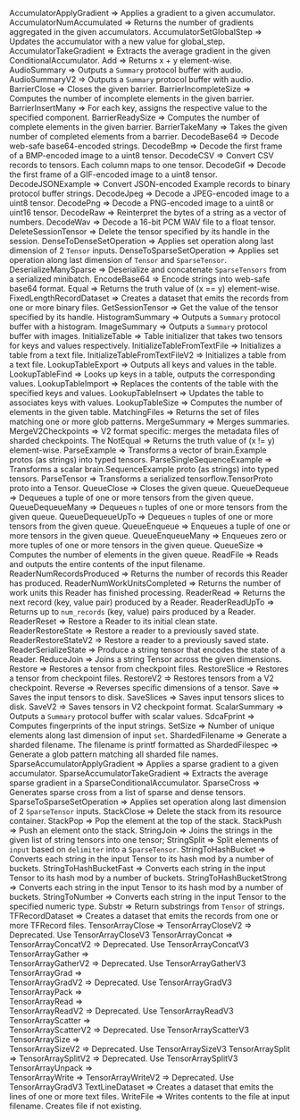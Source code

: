 AccumulatorApplyGradient =>	Applies a gradient to a given accumulator.
AccumulatorNumAccumulated =>	Returns the number of gradients aggregated in the given accumulators.
AccumulatorSetGlobalStep =>	Updates the accumulator with a new value for global_step.
AccumulatorTakeGradient =>	Extracts the average gradient in the given ConditionalAccumulator.
Add =>	Returns x + y element-wise.
AudioSummary =>	Outputs a `Summary` protocol buffer with audio.
AudioSummaryV2 =>	Outputs a `Summary` protocol buffer with audio.
BarrierClose =>	Closes the given barrier.
BarrierIncompleteSize =>	Computes the number of incomplete elements in the given barrier.
BarrierInsertMany =>	For each key, assigns the respective value to the specified component.
BarrierReadySize =>	Computes the number of complete elements in the given barrier.
BarrierTakeMany =>	Takes the given number of completed elements from a barrier.
DecodeBase64 =>	Decode web-safe base64-encoded strings.
DecodeBmp =>	Decode the first frame of a BMP-encoded image to a uint8 tensor.
DecodeCSV =>	Convert CSV records to tensors. Each column maps to one tensor.
DecodeGif =>	Decode the first frame of a GIF-encoded image to a uint8 tensor.
DecodeJSONExample =>	Convert JSON-encoded Example records to binary protocol buffer strings.
DecodeJpeg =>	Decode a JPEG-encoded image to a uint8 tensor.
DecodePng =>	Decode a PNG-encoded image to a uint8 or uint16 tensor.
DecodeRaw =>	Reinterpret the bytes of a string as a vector of numbers.
DecodeWav =>	Decode a 16-bit PCM WAV file to a float tensor.
DeleteSessionTensor =>	Delete the tensor specified by its handle in the session.
DenseToDenseSetOperation =>	Applies set operation along last dimension of 2 `Tensor` inputs.
DenseToSparseSetOperation =>	Applies set operation along last dimension of `Tensor` and `SparseTensor`.
DeserializeManySparse =>	Deserialize and concatenate `SparseTensors` from a serialized minibatch.
EncodeBase64 =>	Encode strings into web-safe base64 format.
Equal =>	Returns the truth value of (x == y) element-wise.
FixedLengthRecordDataset =>	Creates a dataset that emits the records from one or more binary files.
GetSessionTensor =>	Get the value of the tensor specified by its handle.
HistogramSummary =>	Outputs a `Summary` protocol buffer with a histogram.
ImageSummary =>	Outputs a `Summary` protocol buffer with images.
InitializeTable =>	Table initializer that takes two tensors for keys and values respectively.
InitializeTableFromTextFile =>	Initializes a table from a text file.
InitializeTableFromTextFileV2 =>	Initializes a table from a text file.
LookupTableExport =>	Outputs all keys and values in the table.
LookupTableFind =>	Looks up keys in a table, outputs the corresponding values.
LookupTableImport =>	Replaces the contents of the table with the specified keys and values.
LookupTableInsert =>	Updates the table to associates keys with values.
LookupTableSize =>	Computes the number of elements in the given table.
MatchingFiles =>	Returns the set of files matching one or more glob patterns.
MergeSummary =>	Merges summaries.
MergeV2Checkpoints =>	V2 format specific: merges the metadata files of sharded checkpoints.  The
NotEqual =>	Returns the truth value of (x != y) element-wise.
ParseExample =>	Transforms a vector of brain.Example protos (as strings) into typed tensors.
ParseSingleSequenceExample =>	Transforms a scalar brain.SequenceExample proto (as strings) into typed tensors.
ParseTensor =>	Transforms a serialized tensorflow.TensorProto proto into a Tensor.
QueueClose =>	Closes the given queue.
QueueDequeue =>	Dequeues a tuple of one or more tensors from the given queue.
QueueDequeueMany =>	Dequeues `n` tuples of one or more tensors from the given queue.
QueueDequeueUpTo =>	Dequeues `n` tuples of one or more tensors from the given queue.
QueueEnqueue =>	Enqueues a tuple of one or more tensors in the given queue.
QueueEnqueueMany =>	Enqueues zero or more tuples of one or more tensors in the given queue.
QueueSize =>	Computes the number of elements in the given queue.
ReadFile =>	Reads and outputs the entire contents of the input filename.
ReaderNumRecordsProduced =>	Returns the number of records this Reader has produced.
ReaderNumWorkUnitsCompleted =>	Returns the number of work units this Reader has finished processing.
ReaderRead =>	Returns the next record (key, value pair) produced by a Reader.
ReaderReadUpTo =>	Returns up to `num_records` (key, value) pairs produced by a Reader.
ReaderReset =>	Restore a Reader to its initial clean state.
ReaderRestoreState =>	Restore a reader to a previously saved state.
ReaderRestoreStateV2 =>	Restore a reader to a previously saved state.
ReaderSerializeState =>	Produce a string tensor that encodes the state of a Reader.
ReduceJoin =>	Joins a string Tensor across the given dimensions.
Restore =>	Restores a tensor from checkpoint files.
RestoreSlice =>	Restores a tensor from checkpoint files.
RestoreV2 =>	Restores tensors from a V2 checkpoint.
Reverse =>	Reverses specific dimensions of a tensor.
Save =>	Saves the input tensors to disk.
SaveSlices =>	Saves input tensors slices to disk.
SaveV2 =>	Saves tensors in V2 checkpoint format.
ScalarSummary =>	Outputs a `Summary` protocol buffer with scalar values.
SdcaFprint =>	Computes fingerprints of the input strings.
SetSize =>	Number of unique elements along last dimension of input `set`.
ShardedFilename =>	Generate a sharded filename. The filename is printf formatted as
ShardedFilespec =>	Generate a glob pattern matching all sharded file names.
SparseAccumulatorApplyGradient =>	Applies a sparse gradient to a given accumulator.
SparseAccumulatorTakeGradient =>	Extracts the average sparse gradient in a SparseConditionalAccumulator.
SparseCross =>	Generates sparse cross from a list of sparse and dense tensors.
SparseToSparseSetOperation =>	Applies set operation along last dimension of 2 `SparseTensor` inputs.
StackClose =>	Delete the stack from its resource container.
StackPop =>	Pop the element at the top of the stack.
StackPush =>	Push an element onto the stack.
StringJoin =>	Joins the strings in the given list of string tensors into one tensor;
StringSplit =>	Split elements of `input` based on `delimiter` into a `SparseTensor`.
StringToHashBucket =>	Converts each string in the input Tensor to its hash mod by a number of buckets.
StringToHashBucketFast =>	Converts each string in the input Tensor to its hash mod by a number of buckets.
StringToHashBucketStrong =>	Converts each string in the input Tensor to its hash mod by a number of buckets.
StringToNumber =>	Converts each string in the input Tensor to the specified numeric type.
Substr =>	Return substrings from `Tensor` of strings.
TFRecordDataset =>	Creates a dataset that emits the records from one or more TFRecord files.
TensorArrayClose =>	
TensorArrayCloseV2 =>	Deprecated. Use TensorArrayCloseV3
TensorArrayConcat =>	
TensorArrayConcatV2 =>	Deprecated. Use TensorArrayConcatV3
TensorArrayGather =>	
TensorArrayGatherV2 =>	Deprecated. Use TensorArrayGatherV3
TensorArrayGrad =>	
TensorArrayGradV2 =>	Deprecated. Use TensorArrayGradV3
TensorArrayPack =>	
TensorArrayRead =>	
TensorArrayReadV2 =>	Deprecated. Use TensorArrayReadV3
TensorArrayScatter =>	
TensorArrayScatterV2 =>	Deprecated. Use TensorArrayScatterV3
TensorArraySize =>	
TensorArraySizeV2 =>	Deprecated. Use TensorArraySizeV3
TensorArraySplit =>	
TensorArraySplitV2 =>	Deprecated. Use TensorArraySplitV3
TensorArrayUnpack =>	
TensorArrayWrite =>	
TensorArrayWriteV2 =>	Deprecated. Use TensorArrayGradV3
TextLineDataset =>	Creates a dataset that emits the lines of one or more text files.
WriteFile =>	Writes contents to the file at input filename. Creates file if not existing.
